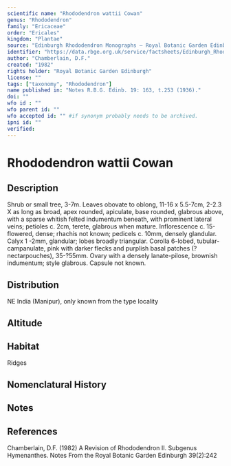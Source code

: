 ```yaml
---
scientific name: "Rhododendron wattii Cowan"
genus: "Rhododendron"
family: "Ericaceae"
order: "Ericales"
kingdom: "Plantae"
source: "Edinburgh Rhododendron Monographs – Royal Botanic Garden Edinburgh"
identifier: "https://data.rbge.org.uk/service/factsheets/Edinburgh_Rhododendron_Monographs.xhtml"
author: "Chamberlain, D.F."
created: "1982"
rights holder: "Royal Botanic Garden Edinburgh"
license: ""
tags: ["taxonomy", "Rhododendron"]
name published in: "Notes R.B.G. Edinb. 19: 163, t.253 (1936)."
doi: ""
wfo id : ""
wfo parent id: ""
wfo accepted id: "" #if synonym probably needs to be archived.                      
ipni id: ""
verified:
---
```


                       

# Rhododendron wattii Cowan

## Description
Shrub or small tree, 3-7m. Leaves obovate to oblong, 11-16 x 5.5-7cm, 2-2.3 X as long as broad, apex rounded, apiculate, base rounded, glabrous above, with a sparse whitish felted indumentum beneath, with prominent lateral veins; petioles c. 2cm, terete, glabrous when mature. Inflorescence c. 15-flowered, dense; rhachis not known; pedicels c. 10mm, densely glandular. Calyx 1 -2mm, glandular; lobes broadly triangular. Corolla 6-lobed, tubular-campanulate, pink with darker flecks and purplish basal patches (?nectarpouches), 35-?55mm. Ovary with a densely lanate-pilose, brownish indumentum; style glabrous. Capsule not known.

## Distribution
NE India (Manipur), only known from the type locality

## Altitude


## Habitat
Ridges

## Nomenclatural History

                       
## Notes


## References

Chamberlain, D.F. (1982) A Revision of Rhododendron II. Subgenus Hymenanthes. Notes From the Royal Botanic Garden Edinburgh 39(2):242
